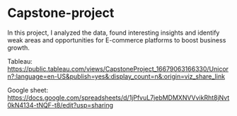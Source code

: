 # Capstone-project
In this project, I analyzed the data, found interesting insights and identify weak areas and opportunities for E-commerce platforms to boost business growth.

Tableau: https://public.tableau.com/views/CapstoneProject_16679063166330/Unicorn?:language=en-US&publish=yes&:display_count=n&:origin=viz_share_link

Google sheet: https://docs.google.com/spreadsheets/d/1jPfvuL7jebMDMXNVVvikRht8jNvt0kN4134-tNQF-t8/edit?usp=sharing
